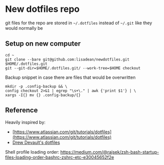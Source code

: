 # New dotfiles repo

git files for the repo are stored in `~/.dotfiles` instead of `~/.git` like they would normally be

## Setup on new computer

```shell
cd ~
git clone --bare git@github.com:lisadean/newdotfiles.git $HOME/.dotfiles.git
git --git-dir=$HOME/.dotfiles.git/ --work-tree=$HOME checkout
```

Backup snippet in case there are files that would be overwritten

```shell
mkdir -p .config-backup && \
config checkout 2>&1 | egrep "\s+\." | awk {'print $1'} | \
xargs -I{} mv {} .config-backup/{}
```

## Reference

Heavily inspired by:

- [https://www.atlassian.com/git/tutorials/dotfiles](https://www.atlassian.com/git/tutorials/dotfiles)
- [Drew Devault's dotfiles](https://drewdevault.com/2019/12/30/dotfiles.html)

Shell profile loading order: https://medium.com/@rajsek/zsh-bash-startup-files-loading-order-bashrc-zshrc-etc-e30045652f2e
